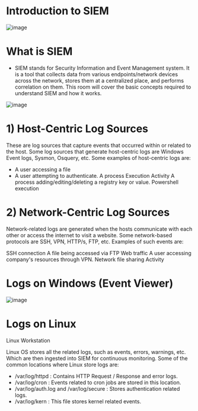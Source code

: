# Introduction to SIEM
![image](https://github.com/user-attachments/assets/16ae079b-3f27-49a6-ba33-a7674ce4d455)

# What is SIEM

- SIEM stands for Security Information and Event Management system. It is a tool that collects data from various endpoints/network devices across the network, stores them at a centralized place, and performs correlation on them. This room will cover the basic concepts required to understand SIEM and how it works.

![image](https://github.com/user-attachments/assets/cb78199c-14ed-47f7-aa9d-df2675ce3e8f)

# 1) Host-Centric Log Sources

These are log sources that capture events that occurred within or related to the host. Some log sources that generate host-centric logs are Windows Event logs, Sysmon, Osquery, etc. Some examples of host-centric logs are:

- A user accessing a file
- A user attempting to authenticate.
A process Execution Activity
A process adding/editing/deleting a registry key or value.
Powershell execution

# 2) Network-Centric Log Sources

Network-related logs are generated when the hosts communicate with each other or access the internet to visit a website. Some network-based protocols are SSH, VPN, HTTP/s, FTP, etc. Examples of such events are:

SSH connection
A file being accessed via FTP
Web traffic
A user accessing company's resources through VPN.
Network file sharing Activity

# Logs on Windows (Event Viewer)
![image](https://github.com/user-attachments/assets/a7d34232-8be0-4bf5-806c-8757687df79a)

# Logs on Linux
Linux Workstation

Linux OS stores all the related logs, such as events, errors, warnings, etc. Which are then ingested into SIEM for continuous monitoring. Some of the common locations where Linux store logs are:

- /var/log/httpd : Contains HTTP Request  / Response and error logs.
- /var/log/cron   : Events related to cron jobs are stored in this location.
- /var/log/auth.log and /var/log/secure : Stores authentication related logs.
- /var/log/kern : This file stores kernel related events.


